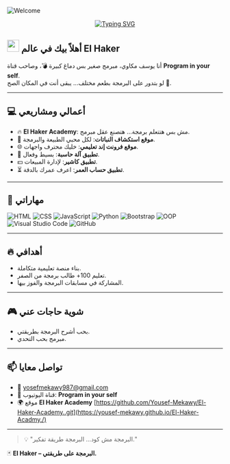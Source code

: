 ![Welcome](https://capsule-render.vercel.app/api?type=waving&color=gradient&height=200&section=header&text=Welcome%20to%20Yousef%20Mekawy's%20World!&fontSize=40&fontAlignY=35&desc=Powered%20by%20Yousef%20Mekawy&descAlignY=60)
<!-- Typing SVG by DenverCoder1 - https://github.com/DenverCoder1/readme-typing-svg -->
<p align="center">
  <a href="https://github.com/YousefMekawy">
    <img src="https://readme-typing-svg.herokuapp.com?font=Fira+Code&size=22&pause=1000&color=00F7FF&center=true&vCenter=true&width=550&lines=👋+My+name+is+Yousef+El+Mekawy;💻+I+am+frontend+developer;🚀+أهلاً+بيك+في+عالمي+El+Haker;🔥+متنساش+تتابع+program+in+you+self+🎥" alt="Typing SVG" />
  </a>
</p>


##  <img src="https://media.giphy.com/media/hvRJCLFzcasrR4ia7z/giphy.gif" width="28"> أهلاً بيك في عالم El Haker

أنا يوسف مكاوي،
مبرمج صغير بس دماغ كبيرة 💣، 
وصاحب قناة **Program in your self**.  
لو بتدور على البرمجة بطعم مختلف... يبقى أنت في المكان الصح 🎯.

---

## 💻 أعمالي ومشاريعي

- 🔥 **El Haker Academy**: مش بس هتتعلم برمجة… هتصنع عقل مبرمج.
- 🌱 **موقع استكشاف النباتات**: لكل محبي الطبيعة والبرمجة.
- 🌐 **موقع فرونت إند تعليمي**: خليك محترف واجهات.
- 🧮 **تطبيق آلة حاسبة**: بسيط وفعال.
- 💵 **تطبيق كاشير**: لإدارة المبيعات.
- ⏳ **تطبيق حساب العمر**: اعرف عمرك بالدقة.

---

## 🧠 مهاراتي

![HTML](https://img.shields.io/badge/HTML5-E34F26?style=flat&logo=html5&logoColor=white)
![CSS](https://img.shields.io/badge/CSS3-1572B6?style=flat&logo=css3&logoColor=white)
![JavaScript](https://img.shields.io/badge/JavaScript-F7DF1E?style=flat&logo=javascript&logoColor=black)
![Python](https://img.shields.io/badge/Python-3776AB?style=flat&logo=python&logoColor=white)
![Bootstrap](https://img.shields.io/badge/Bootstrap-7952B3?style=flat&logo=bootstrap&logoColor=white)
![OOP](https://img.shields.io/badge/OOP-blue)
![Visual Studio Code](https://img.shields.io/badge/-Visual%20Studio%20Code-05122A?style=flat&logo=visual-studio-code&logoColor=007ACC)
![GitHub](https://img.shields.io/badge/GitHub-181717?style=flat&logo=github&logoColor=white)

---

## 🔥 أهدافي

- بناء منصة تعليمية متكاملة.
- تعليم 100+ طالب برمجة من الصفر.
- المشاركة في مسابقات البرمجة والفوز بيها.

---

## 🎮 شوية حاجات عني

- بحب أشرح البرمجة بطريقتي.
- مبرمج بحب التحدي.
  

---

## 📫 تواصل معايا

- 📧 yosefmekawy987@gmail.com  
- 🎥 قناة اليوتيوب: **Program in your self**  
- 🌍  موقع **El Haker Academy**
[https://github.com/Yousef-Mekawy/El-Haker-Academy..git](https://yousef-mekawy.github.io/El-Haker-Acadmy./)

---

> 💡 "البرمجة مش كود... البرمجة طريقة تفكير."

🃏 **El Haker – البرمجة على طريقتي.**
